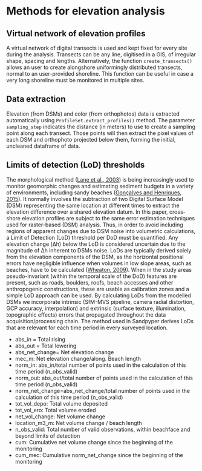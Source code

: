 # Methods for elevation analysis

## Virtual network of elevation profiles

A virtual network of digital transects is used and kept fixed for every site during the analysis. Transects can be any line, digitised in a GIS, of irregular shape, spacing and lengths. Alternatively, the function `create_transects()` allows an user to create alongshore uniformingly distributed transects, normal to an user-provided shoreline.
This function can be useful in case a very long shoreline must be monitored in multiple sites.


## Data extraction

Elevation (from DSMs) and color (from orthophotos) data is extracted automatically using `ProfileSet.extract_profiles()` method. The parameter `sampling_step` indicates the distance (in meters) to use to create a sampling point along each transect. Those points will then extract the pixel values of each DSM and orthophoto projected below them, forming the initial, uncleaned dataframe of data.

## Limits of detection (LoD) thresholds

The morphological method ([Lane et al., 2003](https://onlinelibrary.wiley.com/doi/10.1002/esp.483)) is being increasingly used to monitor geomorphic changes and estimating sediment budgets in a variety of environments, including sandy beaches ([Gonçalves and Henriques, 2015](https://www.sciencedirect.com/science/article/abs/pii/S0924271615000532?via%3Dihub)). It normally involves the subtraction of two Digital Surface Model (DSM) representing the same location at different times to extract the elevation difference over a shared elevation datum. In this paper, cross-shore elevation profiles are subject to the same error estimation techniques used for raster-based (DSM) analysis. Thus, in order to avoid including regions of apparent changes due to DSM noise into volumetric calculations, a Limit of Detection (LoD) threshold per DoD must be quantified. Any elevation change (Δh) below the LoD is considered uncertain due to the magnitude of Δh inherent to DSMs noise. LoDs are typically derived solely from the elevation components of the DSM, as the horizontal positional errors have negligible influence when volumes in low slope areas, such as beaches, have to be calculated ([Wheaton, 2009](https://onlinelibrary.wiley.com/doi/10.1002/esp.1886)). When in the study areas pseudo-invariant (within the temporal scale of the DoD) features are present, such as roads, boulders, roofs, beach accesses and other anthropogenic constructions, these are usable as calibration zones and a simple LoD approach can be used. By calculating LoDs from the modelled DSMs we incorporate intrinsic (SfM-MVS pipeline, camera radial distortion, GCP accuracy, interpolation) and extrinsic (surface texture, illumination, topographic effects) errors that propagated throughout the data acquisition/processing chain.
The method used in Sandpyper derives LoDs that are relevant for each time period in every surveyed location.


















- abs_in = Total rising
- abs_out = Total lowering
- abs_net_change= Net elevation change
- mec_m: Net elevation change/along. Beach length
- norm_in: abs_in/total number of points used in the calculation of this time period (n_obs_valid)
- norm_out: abs_out/total number of points used in the calculation of this time period (n_obs_valid)
- norm_net_change=abs_net_change/total number of points used in the calculation of this time period (n_obs_valid)
- tot_vol_depo: Total volume deposited
- tot_vol_ero: Total volume eroded
- net_vol_change: Net volume change
- location_m3_m: Net volume change / beach length
- n_obs_valid: Total number of valid observations, within beachface and beyond limits of detection
- cum: Cumulative net volume change since the beginning of the monitoring
- cum_mec: Cumulative norm_net_change since the beginning of the monitoring
